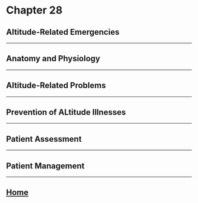 # Chapter 28
## Altitude-Related Emergencies

---

## Anatomy and Physiology

---

## Altitude-Related Problems

---

## Prevention of ALtitude Illnesses

---

## Patient Assessment

---

## Patient Management

---

## [Home](./index.html)